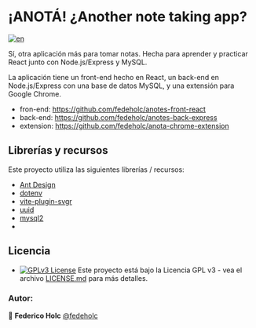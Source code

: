 # ¡ANOTÁ! ¿Another note taking app?

[![en](https://img.shields.io/badge/lang-en-red.svg)](https://github.com/fedeholc/anotes-back-express/blob/main/README.md)

Sí, otra aplicación más para tomar notas. Hecha para aprender y practicar React junto con Node.js/Express y MySQL.

La aplicación tiene un front-end hecho en React, un back-end en Node.js/Express 
con una base de datos MySQL, y una extensión para Google Chrome.
- fron-end: https://github.com/fedeholc/anotes-front-react
- back-end: https://github.com/fedeholc/anotes-back-express 
- extension: https://github.com/fedeholc/anota-chrome-extension


## Librerías y recursos

Este proyecto utiliza las siguientes librerías / recursos:
- [Ant Design](https://www.npmjs.com/package/antd)
- [dotenv](https://www.npmjs.com/package/dotenv)
- [vite-plugin-svgr](https://www.npmjs.com/package/vite-plugin-svgr)
- [uuid](https://www.npmjs.com/package/uuid)
- [mysql2](https://www.npmjs.com/package/mysql2)
- 
## Licencia

- [![GPLv3 License](https://img.shields.io/badge/License-GPL%20v3-yellow.svg)](https://opensource.org/licenses/) Este proyecto está bajo la Licencia GPL v3 - vea el archivo [LICENSE.md](LICENSE.md) para más detalles.

### Autor:

👤 **Federico Holc** [@fedeholc](https://github.com/fedeholc)
